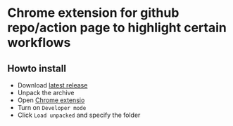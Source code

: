 # Chrome extension for github repo/action page to highlight certain workflows

## Howto install

* Download [latest release](https://github.com/caseycs/chrome-highlight-github-workflows/releases/tag/v0.0.1)
* Unpack the archive
* Open [Chrome extensio](chrome://extensions/)
* Turn on `Developer mode`
* Click `Load unpacked` and specify the folder